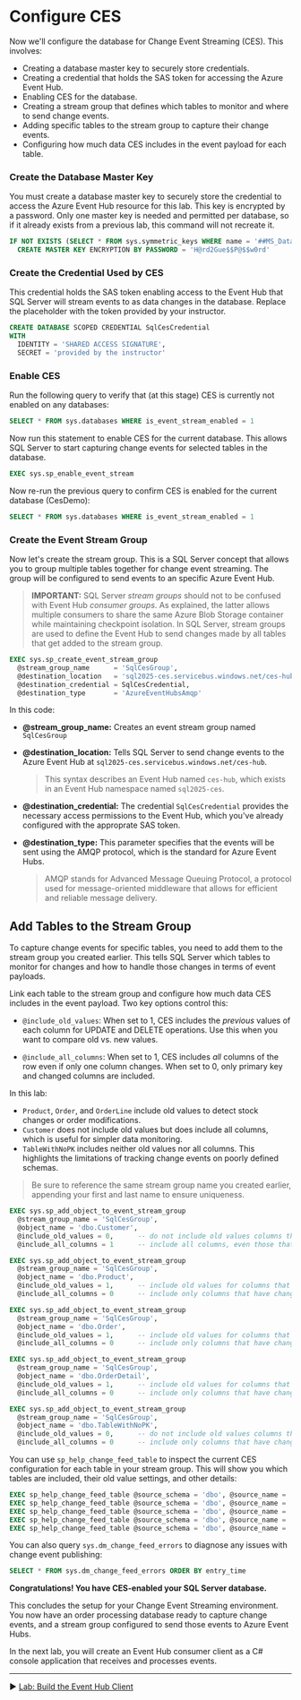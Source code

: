﻿# Configure CES

Now we'll configure the database for Change Event Streaming (CES). This involves:

- Creating a database master key to securely store credentials.
- Creating a credential that holds the SAS token for accessing the Azure Event Hub.
- Enabling CES for the database.
- Creating a stream group that defines which tables to monitor and where to send change events.
- Adding specific tables to the stream group to capture their change events.
- Configuring how much data CES includes in the event payload for each table.

### Create the Database Master Key

You must create a database master key to securely store the credential to access the Azure Event Hub resource for this lab. This key is encrypted by a password. Only one master key is needed and permitted per database, so if it already exists from a previous lab, this command will not recreate it.

```sql
IF NOT EXISTS (SELECT * FROM sys.symmetric_keys WHERE name = '##MS_DatabaseMasterKey##')
  CREATE MASTER KEY ENCRYPTION BY PASSWORD = 'H@rd2Gue$$P@$$w0rd'
```

### Create the Credential Used by CES

This credential holds the SAS token enabling access to the Event Hub that SQL Server will stream events to as data changes in the database. Replace the placeholder with the token provided by your instructor.

```sql
CREATE DATABASE SCOPED CREDENTIAL SqlCesCredential
WITH
  IDENTITY = 'SHARED ACCESS SIGNATURE',
  SECRET = 'provided by the instructor'
```

### Enable CES

Run the following query to verify that (at this stage) CES is currently not enabled on any databases:

```sql
SELECT * FROM sys.databases WHERE is_event_stream_enabled = 1
```

Now run this statement to enable CES for the current database. This allows SQL Server to start capturing change events for selected tables in the database.

```sql
EXEC sys.sp_enable_event_stream
```

Now re-run the previous query to confirm CES is enabled for the current database (CesDemo):

```sql
SELECT * FROM sys.databases WHERE is_event_stream_enabled = 1
```

### Create the Event Stream Group

Now let's create the stream group. This is a SQL Server concept that allows you to group multiple tables together for change event streaming. The group will be configured to send events to an specific Azure Event Hub.

> **IMPORTANT:** SQL Server *stream groups* should not to be confused with Event Hub *consumer groups*. As explained, the latter allows multiple consumers to share the same Azure Blob Storage container while maintaining checkpoint isolation. In SQL Server, stream groups are used to define the Event Hub to send changes made by all tables that get added to the stream group.

```sql
EXEC sys.sp_create_event_stream_group
  @stream_group_name      = 'SqlCesGroup',
  @destination_location   = 'sql2025-ces.servicebus.windows.net/ces-hub',
  @destination_credential = SqlCesCredential,
  @destination_type       = 'AzureEventHubsAmqp'
```

In this code:

- **@stream_group_name:** Creates an event stream group named `SqlCesGroup`

- **@destination_location:** Tells SQL Server to send change events to the Azure Event Hub at `sql2025-ces.servicebus.windows.net/ces-hub`.
  > This syntax describes an Event Hub named `ces-hub`, which exists in an Event Hub namespace named `sql2025-ces`.

- **@destination_credential:** The credential `SqlCesCredential` provides the necessary access permissions to the Event Hub, which you've already configured with the approprate SAS token.

- **@destination_type:** This parameter specifies that the events will be sent using the AMQP protocol, which is the standard for Azure Event Hubs.
  > AMQP stands for Advanced Message Queuing Protocol, a protocol used for message-oriented middleware that allows for efficient and reliable message delivery.

## Add Tables to the Stream Group

To capture change events for specific tables, you need to add them to the stream group you created earlier. This tells SQL Server which tables to monitor for changes and how to handle those changes in terms of event payloads.

Link each table to the stream group and configure how much data CES includes in the event payload. Two key options control this:

* `@include_old_values`: When set to 1, CES includes the *previous* values of each column for UPDATE and DELETE operations. Use this when you want to compare old vs. new values.

* `@include_all_columns`: When set to 1, CES includes *all* columns of the row even if only one column changes. When set to 0, only primary key and changed columns are included.

In this lab:

* `Product`, `Order`, and `OrderLine` include old values to detect stock changes or order modifications.
* `Customer` does not include old values but does include all columns, which is useful for simpler data monitoring.
* `TableWithNoPK` includes neither old values nor all columns. This highlights the limitations of tracking change events on poorly defined schemas.

> Be sure to reference the same stream group name you created earlier, appending your first and last name to ensure uniqueness.

```sql
EXEC sys.sp_add_object_to_event_stream_group
  @stream_group_name = 'SqlCesGroup',
  @object_name = 'dbo.Customer',
  @include_old_values = 0,      -- do not include old values columns that have changed from updates or deletes
  @include_all_columns = 1      -- include all columns, even those that haven't changed from updates or deletes

EXEC sys.sp_add_object_to_event_stream_group
  @stream_group_name = 'SqlCesGroup',
  @object_name = 'dbo.Product',
  @include_old_values = 1,      -- include old values for columns that have changed from updates or deletes
  @include_all_columns = 0      -- include only columns that have changed from updates or deletes

EXEC sys.sp_add_object_to_event_stream_group
  @stream_group_name = 'SqlCesGroup',
  @object_name = 'dbo.Order',
  @include_old_values = 1,      -- include old values for columns that have changed from updates or deletes
  @include_all_columns = 0      -- include only columns that have changed from updates or deletes

EXEC sys.sp_add_object_to_event_stream_group
  @stream_group_name = 'SqlCesGroup',
  @object_name = 'dbo.OrderDetail',
  @include_old_values = 1,      -- include old values for columns that have changed from updates or deletes
  @include_all_columns = 0      -- include only columns that have changed from updates or deletes

EXEC sys.sp_add_object_to_event_stream_group
  @stream_group_name = 'SqlCesGroup',
  @object_name = 'dbo.TableWithNoPK',
  @include_old_values = 0,      -- do not include old values columns that have changed from updates or deletes
  @include_all_columns = 0      -- include only columns that have changed from updates or deletes (with no PK, this is essentially useless)
```

You can use `sp_help_change_feed_table` to inspect the current CES configuration for each table in your stream group. This will show you which tables are included, their old value settings, and other details:

```sql
EXEC sp_help_change_feed_table @source_schema = 'dbo', @source_name = 'Customer'
EXEC sp_help_change_feed_table @source_schema = 'dbo', @source_name = 'Product'
EXEC sp_help_change_feed_table @source_schema = 'dbo', @source_name = 'Order'
EXEC sp_help_change_feed_table @source_schema = 'dbo', @source_name = 'OrderDetail'
EXEC sp_help_change_feed_table @source_schema = 'dbo', @source_name = 'TableWithNoPK'
```

You can also query `sys.dm_change_feed_errors` to diagnose any issues with change event publishing:

```sql
SELECT * FROM sys.dm_change_feed_errors ORDER BY entry_time
```

**Congratulations! You have CES-enabled your SQL Server database.**

This concludes the setup for your Change Event Streaming environment. You now have an order processing database ready to capture change events, and a stream group configured to send those events to Azure Event Hubs.

In the next lab, you will create an Event Hub consumer client as a C# console application that receives and processes events.

___

▶ [Lab: Build the Event Hub Client](https://github.com/lennilobel/sql2025-workshop-hol-orlando2025/blob/main/HOL/3.%20Change%20Event%20Streaming/3.%20Build%20the%20Event%20Hub%20Client.md)
